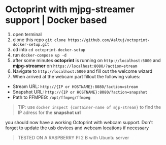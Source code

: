# Octoprint with mjpg-streamer support | Docker based

1. open terminal
1. clone this repo `git clone https://github.com/Aaltuj/octoprint-docker-setup.git`
2. cd into `cd octoprint-docker-setup`
3. run `docker-compose up -d`
4. after some minutes **octoprint** is running on `http://localhost:5000` and **mjpg-streamer** on `https://localhost:8080/?action=stream`
5. Navigate to `http://localhost:5000` and fill out the welcome wizard
6. When arrived at the webcam part fillout the following values:
- Stream URL: `http://{IP or HOSTNAME}:8080/?action=stream` 
- Snapshot URL: `http://{IP or HOSTNAME}:8080/?action=snapshot`
- Path to FFMPEG: `/opt/ffmpeg/ffmpeg`

> TIP: use `docker inspect {container-name of mjp-stream}` to find the IP adress for the **snapshot url**

you should now have a working Octoprint with webcam support. 
Don't forget to update the usb devices and webcam locations if necessary 

> TESTED ON A RASPBERRY PI 2 B with Ubuntu server
